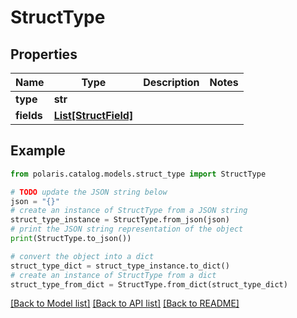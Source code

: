 <!--

 Licensed to the Apache Software Foundation (ASF) under one
 or more contributor license agreements.  See the NOTICE file
 distributed with this work for additional information
 regarding copyright ownership.  The ASF licenses this file
 to you under the Apache License, Version 2.0 (the
 "License"); you may not use this file except in compliance
 with the License.  You may obtain a copy of the License at

   http://www.apache.org/licenses/LICENSE-2.0

 Unless required by applicable law or agreed to in writing,
 software distributed under the License is distributed on an
 "AS IS" BASIS, WITHOUT WARRANTIES OR CONDITIONS OF ANY
 KIND, either express or implied.  See the License for the
 specific language governing permissions and limitations
 under the License.

-->
# StructType


## Properties

Name | Type | Description | Notes
------------ | ------------- | ------------- | -------------
**type** | **str** |  | 
**fields** | [**List[StructField]**](StructField.md) |  | 

## Example

```python
from polaris.catalog.models.struct_type import StructType

# TODO update the JSON string below
json = "{}"
# create an instance of StructType from a JSON string
struct_type_instance = StructType.from_json(json)
# print the JSON string representation of the object
print(StructType.to_json())

# convert the object into a dict
struct_type_dict = struct_type_instance.to_dict()
# create an instance of StructType from a dict
struct_type_from_dict = StructType.from_dict(struct_type_dict)
```
[[Back to Model list]](../README.md#documentation-for-models) [[Back to API list]](../README.md#documentation-for-api-endpoints) [[Back to README]](../README.md)


